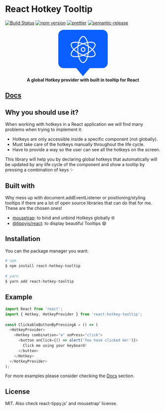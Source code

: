 # React Hotkey Tooltip

[![Build Status](https://travis-ci.com/EmaSuriano/react-hotkey-tooltip.svg?branch=master)](https://travis-ci.com/EmaSuriano/react-hotkey-tooltip)
[![npm version](https://badge.fury.io/js/react-hotkey-tooltip.svg)](https://badge.fury.io/js/react-hotkey-tooltip)
[![prettier](https://img.shields.io/badge/code_style-prettier-ff69b4.svg)](https://github.com/prettier/prettier)
[![semantic-release](https://img.shields.io/badge/%20%20%F0%9F%93%A6%F0%9F%9A%80-semantic--release-e10079.svg)](https://github.com/semantic-release/semantic-release)

<div align="center">
  <a href="https://emasuriano.github.io/react-hotkey-tooltip/">
    <img alt="react-hotkey-tooltip logo" src="./doc/logo.png" height="150px" />
  </a>
</div>

<div align="center">
  <strong>A global Hotkey provider with built in tooltip for React</strong>
</div>

## [Docs](https://emasuriano.github.io/react-hotkey-tooltip)

## Why you should use it?

When working with hotkeys in a React application we will find many problems when trying to implement it:

- Hotkeys are only accessible inside a specific component (not globally).
- Must take care of the hotkeys manually throughout the life cycle.
- Have to provide a way so the user can see all the hotkeys on the screen.

This library will help you by declaring global hotkeys that automatically will be updated by any life cycle of the component and show a tooltip by pressing a combination of keys ✨

## Built with

Why mess up with document.addEventListener or positioning/styling tooltips if there are a lot of open source libraries that can do that for me. These are the chosen ones!

- [mousetrap](https://github.com/ccampbell/mousetrap): to bind and unbind Hotkeys globally 🌐
- [@tippyjs/react](https://github.com/atomiks/tippyjs-react): to display beautiful Tooltips 😄

## Installation

You can the package manager you want:

```bash
# npm
$ npm install react-hotkey-tooltip

# yarn
$ yarn add react-hotkey-tooltip
```

## Example

```javascript
import React from 'react';
import { Hotkey, HotkeyProvider } from 'react-hotkey-tooltip';

const ClickableButtonByPressingA = () => (
  <HotkeyProvider>
    <Hotkey combination="a" onPress="click">
      <button onClick={() => alert('You have clicked me!')}>
        Click me using your keyboard!
      </button>
    </Hotkey>
  </HotkeyProvider>
);
```

For more examples please consider checking the [Docs](https://emasuriano.github.io/react-hotkey-tooltip) section.

## License

MIT. Also check react-tippy.js' and mousetrap' license.
